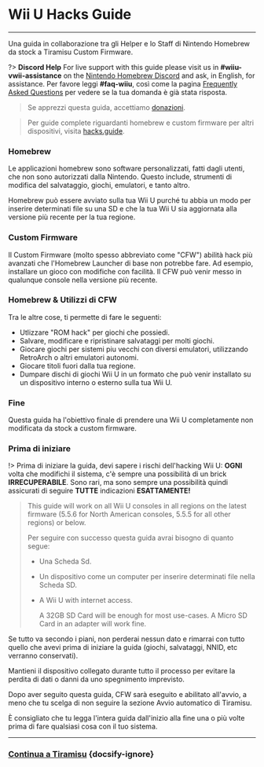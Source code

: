 # Wii U Hacks Guide
---
Una guida in collaborazione tra gli Helper e lo Staff di Nintendo Homebrew da stock a Tiramisu Custom Firmware.

?> **Discord Help** For live support with this guide please visit us in **#wiiu-vwii-assistance** on the [Nintendo Homebrew Discord](https://discord.gg/C29hYvh) and ask, in English, for assistance. Per favore leggi **#faq-wiiu**, così come la pagina [Frequently Asked Questions](faq) per vedere se la tua domanda è già stata risposta.

> Se apprezzi questa guida, accettiamo [donazioni](donations).

> Per guide complete riguardanti homebrew e custom firmware per altri dispositivi, visita [hacks.guide](https://hacks.guide).

### Homebrew

Le applicazioni homebrew sono software personalizzati, fatti dagli utenti, che non sono autorizzati dalla Nintendo. Questo include, strumenti di modifica del salvataggio, giochi, emulatori, e tanto altro.

Homebrew può essere avviato sulla tua Wii U purché tu abbia un modo per inserire determinati file su una SD e che la tua Wii U sia aggiornata alla versione più recente per la tua regione.

### Custom Firmware

Il Custom Firmware (molto spesso abbreviato come "CFW") abilità hack più avanzati che l'Homebrew Launcher di base non potrebbe fare. Ad esempio, installare un gioco con modifiche con facilità. Il CFW può venir messo in qualunque console nella versione più recente.

### Homebrew & Utilizzi di CFW

Tra le altre cose, ti permette di fare le seguenti:

- Utlizzare "ROM hack" per giochi che possiedi.
- Salvare, modificare e ripristinare salvataggi per molti giochi.
- Giocare giochi per sistemi piu vecchi con diversi emulatori, utilizzando RetroArch o altri emulatori autonomi.
- Giocare titoli fuori dalla tua regione.
- Dumpare dischi di giochi Wii U in un formato che può venir installato su un dispositivo interno o esterno sulla tua Wii U.


### Fine

Questa guida ha l'obiettivo finale di prendere una Wii U completamente non modificata da stock a custom firmware.

### Prima di iniziare

!> Prima di iniziare la guida, devi sapere i rischi dell'hacking Wii U: **OGNI** volta che modifichi il sistema, c'è sempre una possibilità di un brick **IRRECUPERABILE**. Sono rari, ma sono sempre una possibilità quindi assicurati di seguire **TUTTE** indicazioni **ESATTAMENTE!**
>
> This guide will work on all Wii U consoles in all regions on the latest firmware (5.5.6 for North American consoles, 5.5.5 for all other regions) or below.
> 
> Per seguire con successo questa guida avrai bisogno di quanto segue:
> 
> - Una Scheda Sd.
> - Un dispositivo come un computer per inserire determinati file nella Scheda SD.
> - A Wii U with internet access.
>     
>     A 32GB SD Card will be enough for most use-cases. A Micro SD Card in an adapter will work fine.

Se tutto va secondo i piani, non perderai nessun dato e rimarrai con tutto quello che avevi prima di iniziare la guida (giochi, salvataggi, NNID, etc verranno conservati).

Mantieni il dispositivo collegato durante tutto il processo per evitare la perdita di dati o danni da uno spegnimento imprevisto.

Dopo aver seguito questa guida, CFW sarà eseguito e abilitato all'avvio, a meno che tu scelga di non seguire la sezione Avvio automatico di Tiramisu.

È consigliato che tu legga l'intera guida dall'inizio alla fine una o più volte prima di fare qualsiasi cosa con il tuo sistema.

---

### [Continua a Tiramisu](tiramisu/sd-preparation) {docsify-ignore}
